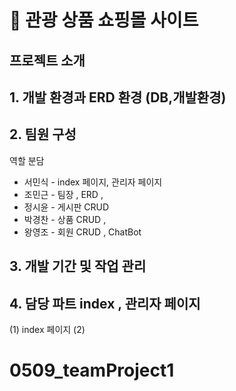 
 # 🛫 관광 상품 쇼핑몰 사이트 

## 프로젝트 소개 

## 1. 개발 환경과 ERD 환경 (DB,개발환경)

## 2. 팀원 구성
  역할 분담  <br/>
   * 서민식 - index 페이지, 관리자 페이지   <br/>
   * 조민근 - 팀장 , ERD ,   <br/>
   * 정시윤 - 게시판 CRUD   <br/>
   * 박경찬 - 상품 CRUD ,   <br/>
   * 왕영조 - 회원 CRUD , ChatBot  <br/>

## 3. 개발 기간 및 작업 관리

## 4. 담당 파트 index , 관리자 페이지
   (1) index 페이지
   (2)
  
   




# 0509_teamProject1
